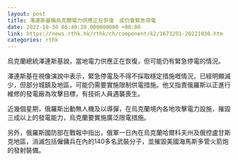 ```yaml
---
layout: post
title: 澤連斯基稱烏克蘭電力供應正在恢復　或仍會緊急停電
date: 2022-10-30 05:40:28.000000000 +08:00
link: https://news.rthk.hk/rthk/ch/component/k2/1673291-20221030.htm
categories: rthk
---
```


烏克蘭總統澤連斯基說，當地電力供應正在恢復，但可能仍有緊急停電的情況。

澤連斯基在視像演說中表示，緊急停電及不得不採取穩定措施嘅情況，已經明顯減少，但部分城鎮及地區，可能仍需要實施限制供電措施。他又指責俄羅斯以正進行維修的發電廠為攻擊目標，有技術人員遇襲喪生。

近幾個星期，俄羅斯出動無人機及以導彈，在烏克蘭境內各地攻擊電力設施，摧毀三成以上的發電能力，烏克蘭要實施廣泛限電措施。

另外，俄羅斯國防部在戰報中指出，俄軍一日內在烏克蘭哈爾科夫州及俄控盧甘斯克地區，消滅包括僱傭兵在內的140多名武裝分子，並摧毀美國海馬斯多管火箭炮的發射裝備。
